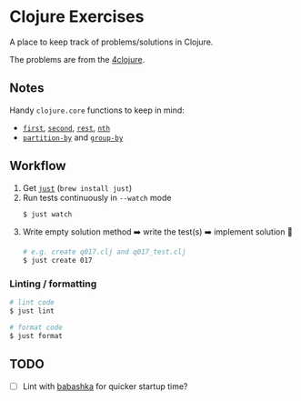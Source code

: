 # Clojure Exercises

A place to keep track of problems/solutions in Clojure.

The problems are from the [4clojure](https://4clojure.oxal.org).


## Notes

Handy `clojure.core` functions to keep in mind:

* [`first`](https://clojuredocs.org/clojure.core/first), [`second`](https://clojuredocs.org/clojure.core/second), [`rest`](https://clojuredocs.org/clojure.core/rest), [`nth`](https://clojuredocs.org/clojure.core/nth)
* [`partition-by`](https://clojuredocs.org/clojure.core/partition-by) and [`group-by`](https://clojuredocs.org/clojure.core/group-by)


## Workflow

1. Get [`just`](https://github.com/casey/just) (`brew install just`)
2. Run tests continuously in `--watch` mode
    ```bash
    $ just watch
    ```
3. Write empty solution method :arrow_right: write the test(s) :arrow_right: implement solution :repeat:
    ```bash
    # e.g. create q017.clj and q017_test.clj
    $ just create 017
    ```

### Linting / formatting

```bash
# lint code
$ just lint

# format code
$ just format
```

## TODO

- [ ] Lint with [babashka](https://babashka.org) for quicker startup time?
